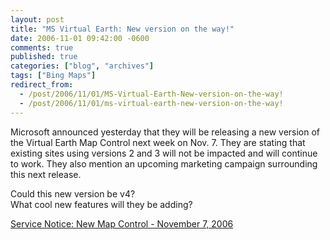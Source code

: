 ```yaml
---
layout: post
title: "MS Virtual Earth: New version on the way!"
date: 2006-11-01 09:42:00 -0600
comments: true
published: true
categories: ["blog", "archives"]
tags: ["Bing Maps"]
redirect_from: 
  - /post/2006/11/01/MS-Virtual-Earth-New-version-on-the-way!
  - /post/2006/11/01/ms-virtual-earth-new-version-on-the-way!
---
```

<!-- more -->
<p>
Microsoft announced yesterday that they will be releasing a new version of the Virtual Earth Map Control next week on Nov. 7. They are stating that existing sites using versions 2 and 3 will not be impacted and will continue to work. They also mention an upcoming marketing campaign surrounding this next release.
</p>
<p>
Could this new version be v4?<br />
What cool new features will they be adding?
</p>
<p>
<a href="http://blogs.msdn.com/virtualearth/archive/2006/10/31/service-notice-new-map-control-november-7-2006.aspx">Service Notice: New Map Control - November 7, 2006</a>
</p>
